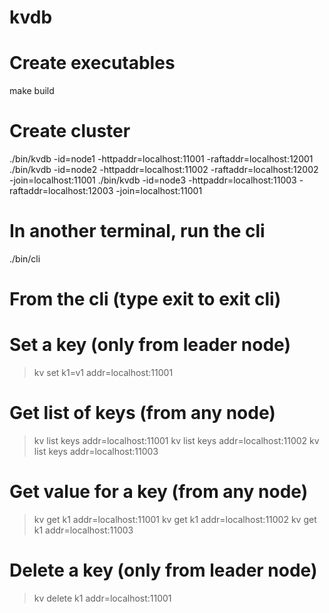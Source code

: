 # kvdb

# Create executables
make build

# Create cluster
./bin/kvdb -id=node1 -httpaddr=localhost:11001 -raftaddr=localhost:12001
./bin/kvdb -id=node2 -httpaddr=localhost:11002 -raftaddr=localhost:12002 -join=localhost:11001
./bin/kvdb -id=node3 -httpaddr=localhost:11003 -raftaddr=localhost:12003 -join=localhost:11001

# In another terminal, run the cli
./bin/cli

# From the cli (type exit to exit cli)
# Set a key (only from leader node)
> kv set k1=v1 addr=localhost:11001

# Get list of keys (from any node)
> kv list keys addr=localhost:11001
> kv list keys addr=localhost:11002
> kv list keys addr=localhost:11003

# Get value for a key (from any node)
> kv get k1 addr=localhost:11001
> kv get k1 addr=localhost:11002
> kv get k1 addr=localhost:11003

# Delete a key (only from leader node)
> kv delete k1 addr=localhost:11001

